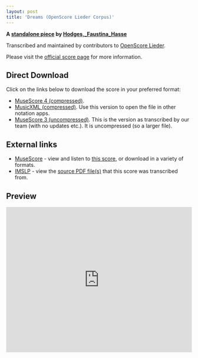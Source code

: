 ```yaml
---
layout: post
title: 'Dreams (OpenScore Lieder Corpus)'
---
```


__A [standalone piece](https://fourscoreandmore.org/openscore/lieder/Hodges,_Faustina_Hasse/_/) by [Hodges,_Faustina_Hasse](https://fourscoreandmore.org/openscore/lieder/Hodges,_Faustina_Hasse)__

Transcribed and maintained by contributors to [OpenScore Lieder].

Please visit the [official score page] for more information.

[official score page]: https://musescore.com/openscore-lieder-corpus/scores/6631610
[OpenScore Lieder]: https://musescore.com/openscore-lieder-corpus

## Direct Download

Click on the links below to download the score in your preferred format:
- [MuseScore 4 (compressed)](https://fourscoreandmore.org/openscore/lieder/Hodges,_Faustina_Hasse/_/Dreams.mscz).
- [MusicXML (compressed)](https://fourscoreandmore.org/openscore/lieder/Hodges,_Faustina_Hasse/_/Dreams.mxl). Use this version to open the file in other notation apps.
- [MuseScore 3 (uncompressed)](https://raw.githubusercontent.com/OpenScore/Lieder/refs/heads/main/scores/Hodges,_Faustina_Hasse/_/Dreams/lc6631610.mscx). This is the version as transcribed by our team (with no updates etc.). It is uncompressed (so a larger file).

## External links

- [MuseScore] - view and listen to [this score][MuseScore], or download in a variety of formats.
- [IMSLP] - view the [source PDF file(s)][IMSLP] that this score was transcribed from.

[MuseScore]: https://musescore.com/score/6631610
[IMSLP]: https://imslp.org/wiki/Special:ReverseLookup/453689

## Preview

<iframe width="100%" height="394" src="https://musescore.com/openscore-lieder-corpus/scores/6631610/embed" frameborder="0" allowfullscreen allow="autoplay; fullscreen"></iframe>
